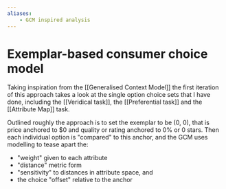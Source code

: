 ```yaml
---
aliases:
    - GCM inspired analysis
---
```


# Exemplar-based consumer choice model

Taking inspiration from the [[Generalised Context Model]]  the first iteration of this approach takes a look at the single option choice sets that I have done, including the [[Veridical task]], the [[Preferential task]] and the [[Attribute Map]] task.

Outlined roughly the approach is to set the exemplar to be (0, 0), that is price anchored to $0 and quality or rating anchored to 0% or 0 stars. Then each individual option is "compared" to this anchor, and the GCM uses modelling to tease apart the:
* "weight" given to each attribute
* "distance" metric form
* "sensitivity" to distances in attribute space, and
* the choice "offset" relative to the anchor

